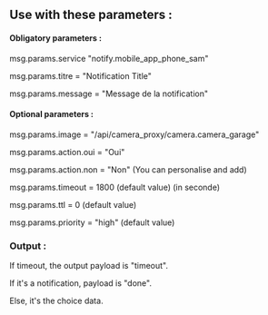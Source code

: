 ## Use with these parameters :

#### Obligatory parameters :


msg.params.service "notify.mobile_app_phone_sam"

msg.params.titre = "Notification Title"

msg.params.message = "Message de la notification"


#### Optional parameters :

msg.params.image = "/api/camera_proxy/camera.camera_garage"

msg.params.action.oui = "Oui"

msg.params.action.non = "Non" (You can personalise and add)


msg.params.timeout = 1800 (default value) (in seconde)

msg.params.ttl = 0 (default value)

msg.params.priority = "high" (default value)


### Output :

If timeout, the output payload is "timeout".

If it's a notification, payload is "done".

Else, it's the choice data.

